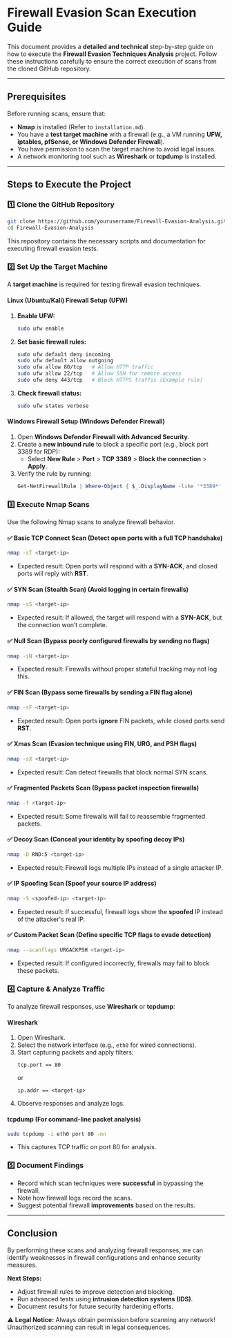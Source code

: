 # Firewall Evasion Scan Execution Guide

This document provides a **detailed and technical** step-by-step guide on how to execute the **Firewall Evasion Techniques Analysis** project. Follow these instructions carefully to ensure the correct execution of scans from the cloned GitHub repository.

---
## Prerequisites
Before running scans, ensure that:
- **Nmap** is installed (Refer to `installation.md`).
- You have a **test target machine** with a firewall (e.g., a VM running **UFW, iptables, pfSense, or Windows Defender Firewall**).
- You have permission to scan the target machine to avoid legal issues.
- A network monitoring tool such as **Wireshark** or **tcpdump** is installed.

---
## Steps to Execute the Project

### 1️⃣ Clone the GitHub Repository
```bash
git clone https://github.com/yourusername/Firewall-Evasion-Analysis.git
cd Firewall-Evasion-Analysis
```
This repository contains the necessary scripts and documentation for executing firewall evasion tests.

### 2️⃣ Set Up the Target Machine
A **target machine** is required for testing firewall evasion techniques. 

#### Linux (Ubuntu/Kali) Firewall Setup (UFW)
1. **Enable UFW:**
   ```bash
   sudo ufw enable
   ```
2. **Set basic firewall rules:**
   ```bash
   sudo ufw default deny incoming
   sudo ufw default allow outgoing
   sudo ufw allow 80/tcp   # Allow HTTP traffic
   sudo ufw allow 22/tcp   # Allow SSH for remote access
   sudo ufw deny 443/tcp   # Block HTTPS traffic (Example rule)
   ```
3. **Check firewall status:**
   ```bash
   sudo ufw status verbose
   ```

#### Windows Firewall Setup (Windows Defender Firewall)
1. Open **Windows Defender Firewall with Advanced Security**.
2. Create a **new inbound rule** to block a specific port (e.g., block port 3389 for RDP):
   - Select **New Rule** > **Port** > **TCP 3389** > **Block the connection** > **Apply**.
3. Verify the rule by running:
   ```powershell
   Get-NetFirewallRule | Where-Object { $_.DisplayName -like '*3389*' }
   ```

### 3️⃣ Execute Nmap Scans
Use the following Nmap scans to analyze firewall behavior. 

#### ✅ **Basic TCP Connect Scan** (Detect open ports with a full TCP handshake)
```bash
nmap -sT <target-ip>
```
- Expected result: Open ports will respond with a **SYN-ACK**, and closed ports will reply with **RST**.

#### ✅ **SYN Scan (Stealth Scan)** (Avoid logging in certain firewalls)
```bash
nmap -sS <target-ip>
```
- Expected result: If allowed, the target will respond with a **SYN-ACK**, but the connection won’t complete.

#### ✅ **Null Scan** (Bypass poorly configured firewalls by sending no flags)
```bash
nmap -sN <target-ip>
```
- Expected result: Firewalls without proper stateful tracking may not log this.

#### ✅ **FIN Scan** (Bypass some firewalls by sending a FIN flag alone)
```bash
nmap -sF <target-ip>
```
- Expected result: Open ports **ignore** FIN packets, while closed ports send **RST**.

#### ✅ **Xmas Scan** (Evasion technique using FIN, URG, and PSH flags)
```bash
nmap -sX <target-ip>
```
- Expected result: Can detect firewalls that block normal SYN scans.

#### ✅ **Fragmented Packets Scan** (Bypass packet inspection firewalls)
```bash
nmap -f <target-ip>
```
- Expected result: Some firewalls will fail to reassemble fragmented packets.

#### ✅ **Decoy Scan** (Conceal your identity by spoofing decoy IPs)
```bash
nmap -D RND:5 <target-ip>
```
- Expected result: Firewall logs multiple IPs instead of a single attacker IP.

#### ✅ **IP Spoofing Scan** (Spoof your source IP address)
```bash
nmap -S <spoofed-ip> <target-ip>
```
- Expected result: If successful, firewall logs show the **spoofed** IP instead of the attacker's real IP.

#### ✅ **Custom Packet Scan** (Define specific TCP flags to evade detection)
```bash
nmap --scanflags URGACKPSH <target-ip>
```
- Expected result: If configured incorrectly, firewalls may fail to block these packets.

### 4️⃣ Capture & Analyze Traffic

To analyze firewall responses, use **Wireshark** or **tcpdump**:

#### **Wireshark**
1. Open Wireshark.
2. Select the network interface (e.g., `eth0` for wired connections).
3. Start capturing packets and apply filters:
   ```
   tcp.port == 80
   ```
   or
   ```
   ip.addr == <target-ip>
   ```
4. Observe responses and analyze logs.

#### **tcpdump** (For command-line packet analysis)
```bash
sudo tcpdump -i eth0 port 80 -nn
```
- This captures TCP traffic on port 80 for analysis.

### 5️⃣ Document Findings
- Record which scan techniques were **successful** in bypassing the firewall.
- Note how firewall logs record the scans.
- Suggest potential firewall **improvements** based on the results.

---
## Conclusion
By performing these scans and analyzing firewall responses, we can identify weaknesses in firewall configurations and enhance security measures.

**Next Steps:**
- Adjust firewall rules to improve detection and blocking.
- Run advanced tests using **intrusion detection systems (IDS)**.
- Document results for future security hardening efforts.

⚠️ **Legal Notice:** Always obtain permission before scanning any network! Unauthorized scanning can result in legal consequences.
